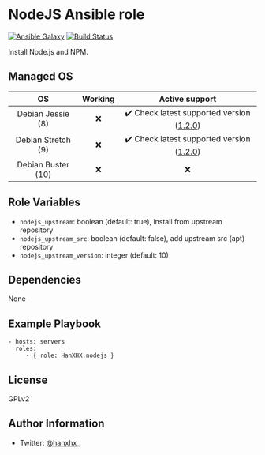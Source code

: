 NodeJS Ansible role
===================

 [![Ansible Galaxy](http://img.shields.io/badge/ansible--galaxy-HanXHX.nodejs-blue.svg)](https://galaxy.ansible.com/HanXHX/nodejs/) [![Build Status](https://travis-ci.org/HanXHX/ansible-nodejs.svg)](https://travis-ci.org/HanXHX/ansible-nodejs)

Install Node.js and NPM.

Managed OS
----------

| OS                   | Working  | Active support |
|:--------------------:|:--------:|:--------------:|
| Debian Jessie (8)    | :x:      | :heavy_check_mark: Check latest supported version ([1.2.0](https://github.com/HanXHX/ansible-nodejs/releases/tag/1.2.0)) |
| Debian Stretch (9)   | :x:      | :heavy_check_mark: Check latest supported version ([1.2.0](https://github.com/HanXHX/ansible-nodejs/releases/tag/1.2.0)) |
| Debian Buster (10)   | :x:      | :x:            |


Role Variables
--------------

- `nodejs_upstream`: boolean (default: true), install from upstream repository
- `nodejs_upstream_src`: boolean (default: false), add upstream src (apt) repository
- `nodejs_upstream_version`: integer (default: 10)

Dependencies
------------

None

Example Playbook
----------------

    - hosts: servers
      roles:
         - { role: HanXHX.nodejs }

License
-------

GPLv2

Author Information
------------------

- Twitter: [@hanxhx_](https://twitter.com/hanxhx_)
